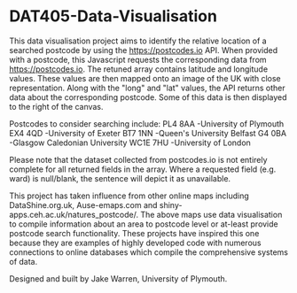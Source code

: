 # DAT405-Data-Visualisation

This data visualisation project aims to identify the relative location of a searched postcode by using the https://postcodes.io API. When provided with a postcode, this Javascript requests the corresponding data from https://postcodes.io. The retuned array contains latitude and longitude values. These values are then mapped onto an image of the UK with close representation. Along with the "long" and "lat" values, the API returns other data about the corresponding postcode. Some of this data is then displayed to the right of the canvas.

Postcodes to consider searching include:
PL4 8AA -University of Plymouth
EX4 4QD -University of Exeter
BT7 1NN -Queen's University Belfast
G4 0BA -Glasgow Caledonian University
WC1E 7HU -University of London

Please note that the dataset collected from postcodes.io is not entirely complete for all returned fields in the array. Where a requested field (e.g. ward) is null/blank, the sentence will depict it as unavailable.

This project has taken influence from other online maps including DataShine.org.uk, Ause-emaps.com and shiny-apps.ceh.ac.uk/natures_postcode/. The above maps use data visualisation to compile information about an area to postcode level or at-least provide postcode search functionality. These projects have inspired this one because they are examples of highly developed code with numerous connections to online databases which compile the comprehensive systems of data.

Designed and built by Jake Warren, University of Plymouth.
